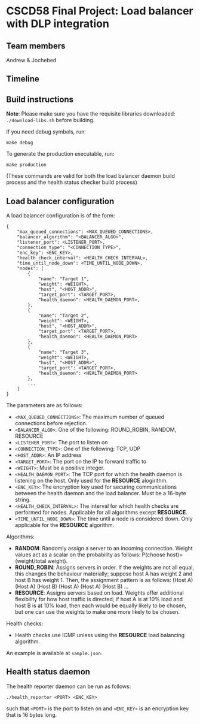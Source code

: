 # CSCD58 Final Project: Load balancer with DLP integration

## Team members

Andrew & Jochebed

## Timeline

## Build instructions

**Note**: Please make sure you have the requisite libraries downloaded: `./download-libs.sh` before building.

If you need debug symbols, run:

    make debug

To generate the production executable, run:

    make production

(These commands are valid for both the load balancer daemon build process and the health status checker build process)

## Load balancer configuration

A load balancer configuration is of the form:

```
{
    "max_queued_connections": <MAX_QUEUED_CONNECTIONS>,
    "balancer_algorithm": "<BALANCER_ALGO>",
    "listener_port": <LISTENER_PORT>,
    "connection_type": "<CONNECTION_TYPE>",
    "enc_key": <ENC_KEY>,
    "health_check_interval": <HEALTH_CHECK_INTERVAL>,
    "time_until_node_down": <TIME_UNTIL_NODE_DOWN>,
    "nodes": [
        {
            "name": "Target 1",
            "weight": <WEIGHT>,
            "host", "<HOST_ADDR>",
            "target_port": <TARGET_PORT>,
            "health_daemon": <HEALTH_DAEMON_PORT>,
        },
        {
            "name": "Target 2",
            "weight": <WEIGHT>,
            "host", "<HOST_ADDR>",
            "target_port": <TARGET_PORT>,
            "health_daemon": <HEALTH_DAEMON_PORT>
        },
        {
            "name": "Target 3",
            "weight": <WEIGHT>,
            "host", "<HOST_ADDR>",
            "target_port": <TARGET_PORT>,
            "health_daemon": <HEALTH_DAEMON_PORT>
        },
        ...
    ]
}
```

The parameters are as follows:
- `<MAX_QUEUED_CONNECTIONS>`: The maximum number of queued connections before rejection.
- `<BALANCER_ALGO>`: One of the following: ROUND_ROBIN, RANDOM, RESOURCE
- `<LISTENER_PORT>`: The port to listen on
- `<CONNECTION_TYPE>`: One of the following: TCP, UDP
- `<HOST_ADDR>`: An IP address
- `<TARGET_PORT>`: The port on the IP to forward traffic to
- `<WEIGHT>`: Must be a positive integer.
- `<HEALTH_DAEMON_PORT>`: The TCP port for which the health daemon is listening on the host. Only used for the **RESOURCE** alogirithm.
- `<ENC_KEY>`: The encryption key used for securing communications between the health daemon and the load balancer. Must be a 16-byte string.
- `<HEALTH_CHECK_INTERVAL>`: The interval for which health checks are performed for nodes. Applicable for all algorithms except **RESOURCE**.
- `<TIME_UNTIL_NODE_DOWN>`: The time until a node is considered down. Only applicable for the **RESOURCE** algorithm.

Algorithms:
- **RANDOM**: Randomly assign a server to an incoming connection. Weight values act as a scalar on the probability as follows: P(choose host)=(weight/total weight).
- **ROUND_ROBIN**: Assigns servers in order. If the weights are not all equal, this changes the behaviour materially; suppose host A has weight 2 and host B has weight 1. Then, the assignment pattern is as follows: (Host A) (Host A) (Host B) (Host A) (Host A) (Host B) ...
- **RESOURCE**: Assigns servers based on load. Weights offer additional flexibility for how host traffic is directed; if host A is at 10% load and host B is at 10% load, then each would be equally likely to be chosen, but one can use the weights to make one more likely to be chosen. 

Health checks:
- Health checks use ICMP unless using the **RESOURCE** load balancing algorithm.

An example is available at `sample.json`.

## Health status daemon

The health reporter daemon can be run as follows:

    ./health_reporter <PORT> <ENC_KEY>

such that `<PORT>` is the port to listen on and `<ENC_KEY>` is an encryption key that is 16 bytes long.